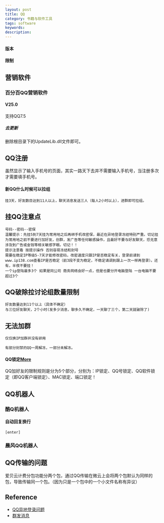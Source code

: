 ```yaml
---
layout: post
title: QQ
category: 书籍与软件工具
tags: software
keywords: 
description: 
---
```


#### 版本

#### 限制

## 营销软件

### 百分百QQ营销软件

#### V25.0

支持QQ7.5

##### 去更新

删除根目录下的UpdateLib.dll文件即可。

## QQ注册

虽然显示了输入手机号的页面，其实一路天下去并不需要输入手机号，当注册多次才需要填手机号。

#### 新QQ什么时候可以拉组

```
挂3天，好友数目达到11人以上，聊天消息发送三人（每人2小时以上），进群即可拉组。
```

## 挂QQ注意点

```
号码--密码--密保
温馨提示：先挂5到7天挂为常用地之后再绑手机改密保，最近在异地登录冻结特别严重。切记挂为常用地之前不要进行加好友，创群，发广告等任何敏感操作，且最好不要与好友聊天，恐无意涉及到广告或金钱等相关敏感字眼。切记！！
提示注意看 按提示操作 否则容易冻结和封号
需要在稳定IP等级5-7天才能修改密码，改密速度只跟IP是否稳定有关，登录前请到www.ip138.com查看IP是否稳定（前3段不变为稳定，不稳定请调到跟上一次一样再登录）。还有，半夜不要挂！
一个ip登陆最多3个 如果是同公司 商务网络会好一点，但是也要分开电脑登陆 一台电脑不要超过3个
```

## QQ破除拉讨论组数量限制

```
好友数量达到11个以上（具体不确定）
与三位好友聊天，2个小时(发多少消息，聊多久不确定，一天聊了三个，第二天就破除了)
```

## 无法加群

```
仅仅换IP加群并没有卵用
```

```
有部分封禁的QQ一周解冻，一部分未解冻。
```

#### QQ锁定[More](http://www.52pojie.cn/thread-352415-1-1.html)

QQ加好友的限制规则是分为5个部分，分别为：IP锁定、QQ号锁定、QQ软件锁定（即QQ客户端锁定）、MAC锁定、端口锁定！


## QQ机器人

### 酷Q机器人

#### 自动回复换行

```
[enter]
```

### 晨风QQ机器人

## QQ传输的问题

爱贝云计费分包功能分两个包，通过QQ传输在微云上会将两个包默认为同样的包，导致传输同一个包。（因为只是一个包中的一个小文件名称有异议）

## Reference

* [QQ异地登录问题](http://www.haoyoudaijia.com/forum.php?mod=viewthread&tid=37&page=1&authorid=1)
* [群发消息](http://www.haoyoudaijia.com/thread-42-1-1.html)